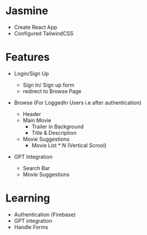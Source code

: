 # Jasmine

- Create React App
- Configured TailwindCSS

# Features

- Login/Sign Up

  - Sign In/ Sign up form
  - redirect to Browse Page

- Browse (For LoggedIn Users i.e after authentication)

  - Header
  - Main Movie
    - Trailer in Background
    - Title & Description
  - Movie Suggestions
    - Movie List \* N (Vertical Scrool)

- GPT Integration
  - Search Bar
  - Movie Suggestions

# Learning

- Authentication (Firebase)
- GPT integration
- Handle Forms
